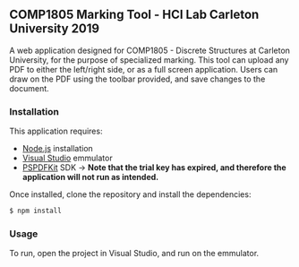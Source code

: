 ## COMP1805 Marking Tool - HCI Lab Carleton University 2019

A web application designed for COMP1805 - Discrete Structures at Carleton University, for the purpose of specialized marking. This tool can upload any PDF to either the left/right side, or as a full screen application. Users can draw on the PDF using the toolbar provided, and save changes to the document. 

### Installation

This application requires:
* [Node.js](https://nodejs.org/en/download/) installation
* [Visual Studio](https://visualstudio.microsoft.com/downloads/) emmulator 
* [PSPDFKit](https://pspdfkit.com/) SDK -> __Note that the trial key has expired, and therefore the application will not run as intended.__

Once installed, clone the repository and install the dependencies:
```bash
$ npm install
```

### Usage

To run, open the project in Visual Studio, and run on the emmulator. 
